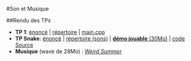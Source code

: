 #Son et Musique

##Rendu des TPs

- **TP 1**: [énoncé](./TP1/TP1.pdf) | [répertoire](./TP1) | [main.cpp](./TP1/main.cpp)
- **TP Snake**: [énoncé](./TP2/tp_snake.pdf) | [répertoire (sons)](./TP2) | [**démo jouable** (30Mo)](https://dl.dropboxusercontent.com/u/20471529/snakeMusique/index.html) | [code Source](./TP2/snakeUnity)
- **Musique** (wave de 28Mo) : [_Weird Summer_](./https://raw.githubusercontent.com/Ooya/M2-IMAGINA/master/SonMusique/tpMusique_Thibaut_Castanie.wav)